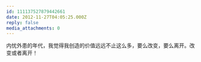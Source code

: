 ```yaml
---
id: 111137527879442661
date: 2012-11-27T04:05:25.000Z
reply: false
media_attachments: 0
---
```


内忧外患的年代，我觉得我创造的价值远远不止这么多，要么改变，要么离开。改变或者离开！

